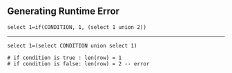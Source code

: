 ## Generating Runtime Error

    select 1=if(CONDITION, 1, (select 1 union 2))
---
    select 1=(select CONDITION union select 1)

    # if condition is true : len(row) = 1
    # if condition is false: len(row) = 2 -- error
